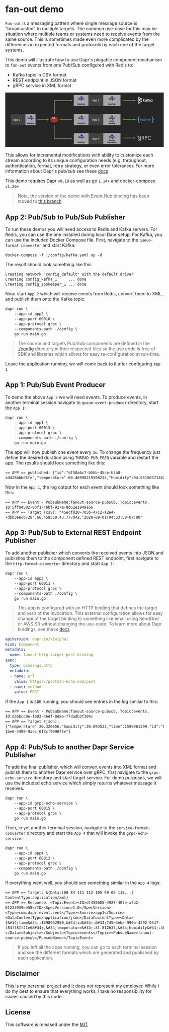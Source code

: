 # fan-out demo 

`Fan-out` is a messaging pattern where single message source is "broadcasted" to multiple targets. The common use-case for this may be situation where multiple teams or systems need to receive events from the same source. This is sometimes made even more complicated by the differences in expected formats and protocols by each one of the target systems. 

This demo will illustrate how to use Dapr's plugable component mechanism to `fan-out` events from one Pub/Sub configured with Redis to:

* Kafka topic in CSV format 
* REST endpoint in JSON format 
* gRPC service in XML format 

![](./img/fan-out-in-dapr.png)

This allows for incremental modifications with ability to customize each stream according to its unique configuration needs (e.g. throughout, authentication, format, retry strategy, or even error tolerance). For more information about Dapr's pub/sub see these [docs](https://github.com/dapr/docs/tree/master/concepts/publish-subscribe-messaging)

This demo requires Dapr `v0.10` as well as go `1.14+` and docker-compose `v1.26+`

> Note, the version of the demo with Event Hub binding has been moved to [this branch](https://github.com/mchmarny/dapr-demos/tree/fanout-eventhubs/fan-out)

## App 2: Pub/Sub to Pub/Sub Publisher

To run these demos you will need access to Redis and Kafka servers. For Redis, you can use the one installed during local Dapr setup. For Kafka, you can use the included Docker Compose file. First, navigate to the `queue-format-converter` and start Kafka:

```shell
docker-compose -f ./config/kafka.yaml up -d
```

The result should look something like this:

```shell
Creating network "config_default" with the default driver
Creating config_kafka_1     ... done
Creating config_zookeeper_1 ... done
```

Now, start `App 2` which will receive events from Redis, convert them to XML, and publish them onto the Kafka topic:

```shell
dapr run \
    --app-id app2 \
    --app-port 60010 \
    --app-protocol grpc \
    --components-path ./config \
    go run main.go
```

> The source and targets Pub/Sub components are defined in the [./config](./queue-format-converter/config) directory in their respected files so the use code is free of SDK and libraries which allows for easy re-configuration at run-time. 

Leave the application running, we will come back to it after configuring `App 1`

## App 1: Pub/Sub Event Producer

To demo the above `App 2` we will need events. To produce events, in another terminal session navigate to `queue-event-producer` directory, start the `App 1`: 

```shell
dapr run \
    --app-id app1 \
    --app-port 60013 \
    --app-protocol grpc \
    --components-path ./config \
    go run main.go
```

The app will now publish one event every `3s`. To change the frequency just define the desired duration using `THREAD_PUB_FREQ` variable and restart the app. The results should look something like this:

```shell
== APP == published: {"id":"df50a6c7-b5bb-45ce-b3a8-ad428bbbd5fe","temperature":60.46998219508215,"humidity":94.05150371362079,"time":1598960035}
```

Now in the `App 1`, the log output for each event should look something like this: 

```shell
== APP == Event - PubsubName:fanout-source-pubsub, Topic:events, ID:5ffa4502-8bf1-4bbf-927e-8b62e1949166
== APP == Target (csv): "45ecf820-705b-47c2-a2e4-7dbb3eecb728",66.459360,43.777042,"2020-09-01T04:33:58-07:00"
```

## App 3: Pub/Sub to External REST Endpoint Publisher

To add another publisher which converts the received events into JSON and publishes them to the component defined REST endpoint, first navigate to the `http-format-converter` directory and start `App 3`:

```shell
dapr run \
    --app-id app3 \
    --app-port 60011 \
    --app-protocol grpc \
    --components-path ./config \
    go run main.go
```

> This app is configured with an HTTP binding that defines the target and verb of the invocation. This external configuration allows for easy change of the target binding to something like email using SendGrid or AWS S3 without changing the use-code. To learn more about Dapr bindings, see these [docs](https://github.com/dapr/docs/tree/master/concepts/bindings#supported-bindings-and-specs)

```yaml
apiVersion: dapr.io/v1alpha1
kind: Component
metadata:
  name: fanout-http-target-post-binding
spec:
  type: bindings.http
  metadata:
  - name: url
    value: https://postman-echo.com/post
  - name: method
    value: POST
```

If the `App 1` is still running, you should see entries in the log similar to this:

```shell
== APP == Event - PubsubName:fanout-source-pubsub, Topic:events, ID:d5bbcc9e-f0d3-46df-8d8e-f7dadb3f304c
== APP == Target (json): {"temperature":20.326656,"humidity":36.093533,"time":1598961599,"id":"b2fa85cf-1be6-4489-9aec-613cf969675e"}
```

## App 4: Pub/Sub to another Dapr Service Publisher 

To add the final publisher, which will convert events into XML format and publish them to another Dapr service over gRPC, first navigate to the `grpc-echo-service` directory and start target service. For demo purposes, we will use the included echo service which simply returns whatever message it receives.

```shell
dapr run \
    --app-id grpc-echo-service \
    --app-port 60015 \
    --app-protocol grpc \
    go run main.go
```

Then, in yet another terminal session, navigate to the `service-format-converter` directory and start the `App 4` that will invoke the `grpc-echo-service`:

```shell
dapr run \
    --app-id app4 \
    --app-port 60012 \
    --app-protocol grpc \
    --components-path ./config \
    go run main.go
```

If everything went well, you should see something similar in the `App 4` logs: 

```shell
== APP == Target: &{Data:[60 84 111 112 105 99 69 118...] ContentType:application/xml}
== APP == Response: <TopicEvent><ID>df450605-4927-407e-a2b2-61233939ee58</ID><SpecVersion>1.0</SpecVersion><Type>com.dapr.event.sent</Type><Source>app1</Source><DataContentType>application/json</DataContentType><Data>{&#34;time&#34;:1598962950,&#34;id&#34;:&#34;745e3ebe-990b-4292-9347-f84ff81f41e6&#34;,&#34;temperature&#34;:31.812637,&#34;humidity&#34;:46.894296}</Data><Subject></Subject><Topic>events</Topic><PubsubName>fanout-source-pubsub</PubsubName></TopicEvent>
```

> If you left all the apps running, you can go to each terminal session and see the different formats which are generated and published by each application.


## Disclaimer

This is my personal project and it does not represent my employer. While I do my best to ensure that everything works, I take no responsibility for issues caused by this code.

## License

This software is released under the [MIT](../LICENSE)

